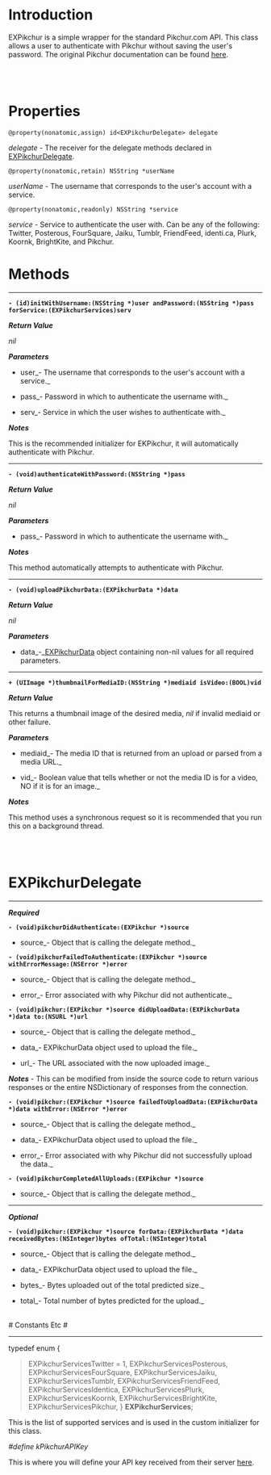 # Introduction #

EXPikchur is a simple wrapper for the standard Pikchur.com API.  This class allows a user to authenticate with Pikchur without saving the user's password.  The original Pikchur documentation can be found <a href='http://groups.google.com/group/pikchur-api'>here</a>.

<br></br>
# Properties #

`@property(nonatomic,assign) id<EXPikchurDelegate> delegate`

_delegate_ - The receiver for the delegate methods declared in <a href='http://code.google.com/p/exportkit-cocoa/wiki/EXPikchur#EXPikchurDelegate'>EXPikchurDelegate</a>.

`@property(nonatomic,retain) NSString *userName`

_userName_ - The username that corresponds to the user's account with a service.

`@property(nonatomic,readonly) NSString *service`

_service_ - Service to authenticate the user with. Can be any of the following: Twitter, Posterous, FourSquare, Jaiku, Tumblr, FriendFeed, identi.ca, Plurk, Koornk, BrightKite, and Pikchur.

# Methods #


---


**`- (id)initWithUsername:(NSString *)user andPassword:(NSString *)pass forService:(EXPikchurServices)serv`**

**_Return Value_**

_nil_

**_Parameters_**

  * user_- The username that corresponds to the user's account with a service._

  * pass_- Password in which to authenticate the username with._

  * serv_- Service in which the user wishes to authenticate with._

**_Notes_**

This is the recommended initializer for EKPikchur, it will automatically authenticate with Pikchur.


---


**`- (void)authenticateWithPassword:(NSString *)pass`**

**_Return Value_**

_nil_

**_Parameters_**

  * pass_- Password in which to authenticate the username with._

**_Notes_**

This method automatically attempts to authenticate with Pikchur.


---


**`- (void)uploadPikchurData:(EXPikchurData *)data`**

**_Return Value_**

_nil_

**_Parameters_**

  * data_-_<a href='http://code.google.com/p/exportkit-cocoa/wiki/EXPikchurData'>EXPikchurData</a> object containing non-nil values for all required parameters.


---


**`+ (UIImage *)thumbnailForMediaID:(NSString *)mediaid isVideo:(BOOL)vid`**

**_Return Value_**

This returns a thumbnail image of the desired media, _nil_ if invalid mediaid or other failure.

**_Parameters_**

  * mediaid_- The media ID that is returned from an upload or parsed from a media URL._

  * vid_- Boolean value that tells whether or not the media ID is for a video, NO if it is for an image._

**_Notes_**

This method uses a synchronous request so it is recommended that you run this on a background thread.

<br></br>
# EXPikchurDelegate #


---


**_Required_**

**`- (void)pikchurDidAuthenticate:(EXPikchur *)source`**

  * source_- Object that is calling the delegate method._

**`- (void)pikchurFailedToAuthenticate:(EXPikchur *)source withErrorMessage:(NSError *)error`**

  * source_- Object that is calling the delegate method._

  * error_- Error associated with why Pikchur did not authenticate._

**`- (void)pikchur:(EXPikchur *)source didUploadData:(EXPikchurData *)data to:(NSURL *)url`**

  * source_- Object that is calling the delegate method._

  * data_- EXPikchurData object used to upload the file._

  * url_- The URL associated with the now uploaded image._

**_Notes_** - This can be modified from inside the source code to return various responses or the entire NSDictionary of responses from the connection.

**`- (void)pikchur:(EXPikchur *)source failedToUploadData:(EXPikchurData *)data withError:(NSError *)error`**

  * source_- Object that is calling the delegate method._

  * data_- EXPikchurData object used to upload the file._

  * error_- Error associated with why Pikchur did not successfully upload the data._

**`- (void)pikchurCompletedAllUploads:(EXPikchur *)source`**

  * source_- Object that is calling the delegate method._


---


**_Optional_**

**`- (void)pikchur:(EXPikchur *)source forData:(EXPikchurData *)data receivedBytes:(NSInteger)bytes ofTotal:(NSInteger)total`**

  * source_- Object that is calling the delegate method._

  * data_- EXPikchurData object used to upload the file._

  * bytes_- Bytes uploaded out of the total predicted size._

  * total_- Total number of bytes predicted for the upload._

<br />
# Constants Etc #


---


typedef enum {
> EXPikchurServicesTwitter = 1,
> EXPikchurServicesPosterous,
> EXPikchurServicesFourSquare,
> EXPikchurServicesJaiku,
> EXPikchurServicesTumblr,
> EXPikchurServicesFriendFeed,
> EXPikchurServicesIdentica,
> EXPikchurServicesPlurk,
> EXPikchurServicesKoornk,
> EXPikchurServicesBrightKite,
> EXPikchurServicesPikchur,
} **EXPikchurServices**;

This is the list of supported services and is used in the custom initializer for this class.

_#define kPikchurAPIKey_

This is where you will define your API key received from their server <a href='http://pikchur.com/api'>here</a>.